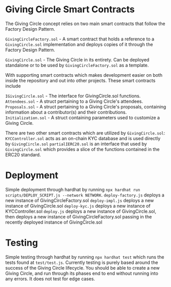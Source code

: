 # Giving Circle Smart Contracts

The Giving Circle concept relies on two main smart contracts that follow the Factory Design Pattern.

`GivingCircleFactory.sol` - A smart contract that holds a reference to a `GivingCircle.sol` implementation and deploys copies of it through the Factory Design Pattern.

`GivingCircle.sol` - The Giving Circle in its entirety. Can be deployed standalone or to be used by `GivingCircleFactory.sol` as a template.

With supporting smart contracts which makes development easier on both inside the repository and out into other projects.
These smart contracts include

`IGivingCircle.sol` - The interface for GivingCircle.sol functions.
`Attendees.sol` - A struct pertaining to a Giving Circle's attendees.
`Proposals.sol` - A struct pertaining to a Giving Circle's proposals, containing information about a contributor(s) and their contributions.
`Initialization.sol` - A struct containing parameters used to customize a Giving Circle.

There are two other smart contracts which are utilized by `GivingCircle.sol`:
`KYCController.sol` acts as an on-chain KYC database and is used directly by `GivingCircle.sol`
`partialIERC20.sol` is an interface that used by `GivingCircle.sol` which provides a slice of the functions contained in the ERC20 standard. 

# Deployment
Simple deployment through hardhat by running `npx hardhat run scripts/DEPLOY_SCRIPT.js --network NETWORK`.
`deploy-factory.js` deploys a new instance of GivingCircleFactory.sol
`deploy-impl.js` deploys a new instance of GivingCircle.sol
`deploy-kyc.js` deploys a new instance of KYCController.sol
`deploy.js` deploys a new instance of GivingCircle.sol, then deploys a new instance of GivingCircleFactory.sol passing in the recently deployed instance of GivingCircle.sol 

# Testing
Simple testing through hardhat by running `npx hardhat test` which runs the tests found at `test/test.js`. 
Currently testing is purely based around the success of the Giving Circle lifecycle. You should be able to create a new Giving Circle, and run through its phases end to end without running into any errors. It does not test for edge cases.
